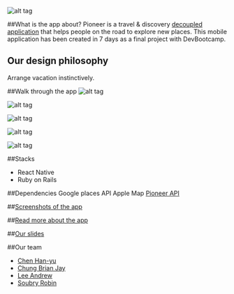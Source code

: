 ![alt tag](https://cloud.githubusercontent.com/assets/17296898/16355636/d1eee11a-3a71-11e6-8ed1-a875c65a88c1.png)

##What is the app about?
Pioneer is a travel & discovery [decoupled application](#pioneer-api) that helps people on the road to explore new places.
This mobile application has been created in 7 days as a final project with DevBootcamp.

## Our design philosophy
Arrange vacation instinctively.

##Walk through the app
![alt tag](https://cloud.githubusercontent.com/assets/17296898/16507700/a68b8334-3ee0-11e6-8e65-7c159fca8efb.gif)

![alt tag](https://cloud.githubusercontent.com/assets/17296898/16507697/a65f9e2c-3ee0-11e6-97a4-171e7aa4c5c0.gif)

![alt tag](https://cloud.githubusercontent.com/assets/17296898/16507699/a67804bc-3ee0-11e6-9678-39498f6d97e6.gif)

![alt tag](https://cloud.githubusercontent.com/assets/17296898/16508020/7995a17c-3ee3-11e6-9b9f-051e645dc2bf.gif)

![alt tag](https://cloud.githubusercontent.com/assets/17296898/16507746/380489f0-3ee1-11e6-8e1a-150ea1ce667e.gif)


##Stacks
- React Native
- Ruby on Rails

##Dependencies
Google places API
Apple Map
[Pioneer API](https://github.com/Hank860502/Pioneer-Backend)

##[Screenshots of the app](./Screenshot.md)

##[Read more about the app](./READMORE.md)

##[Our slides](https://docs.google.com/presentation/d/1fLPxqMBmRjEmX8lNtpbxrzMtN2v5FyxpJvi0Euov_s8/edit?ts=5774aefa#slide=id.gc6f8badac_0_47)

##Our team
- [Chen Han-yu](https://www.linkedin.com/in/hank860502)
- [Chung Brian Jay](https://www.linkedin.com/in/brianjaychung)
- [Lee Andrew](https://www.linkedin.com/in/andrewlee00)
- [Soubry Robin](https://www.linkedin.com/in/robinsoubry)
